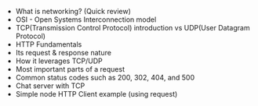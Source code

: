 - What is networking? (Quick review)
- OSI - Open Systems Interconnection model
- TCP(Transmission Control Protocol) introduction vs UDP(User Datagram Protocol)
- HTTP Fundamentals
- Its request & response nature
- How it leverages TCP/UDP
- Most important parts of a request
- Common status codes such as 200, 302, 404, and 500
- Chat server with TCP
- Simple node HTTP Client example (using request)
